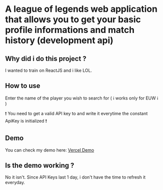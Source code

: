  # A league of legends web application that allows you to get your basic profile informations and match history (development api)

 ## Why did i do this project ?

 I wanted to train on ReactJS and i like LOL.
 
 ## How to use

 Enter the name of the player you wish to search for ( :information_source: works only for EUW :information_source: )

 :heavy_exclamation_mark: You need to get a valid API key to and write it everytime the constant ApiKey is initialized :heavy_exclamation_mark:

 ## Demo

 You can check my demo here: [Vercel Demo](https://league-search-lemon.vercel.app)

 ## Is the demo working ?

 No it isn't. Since API Keys last 1 day, i don't have the time to refresh it everyday.
